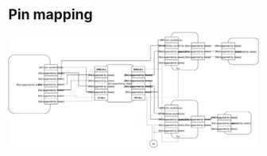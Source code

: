 # Pin mapping
![Pin mapping](https://raw.githubusercontent.com/fhyy/MF2063-ESS-NW-CAR/master/resources/diagrams/motor-speed-node.svg?sanitize=true)
